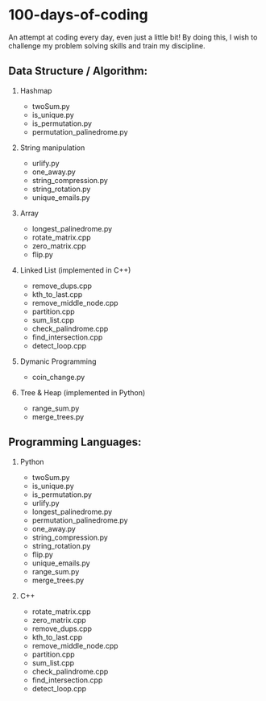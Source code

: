 # 100-days-of-coding
An attempt at coding every day, even just a little bit! By doing this, I wish to challenge my problem solving skills and train my discipline.

## Data Structure / Algorithm:
1. Hashmap
    * twoSum.py
    * is_unique.py
    * is_permutation.py
    * permutation_palinedrome.py
    
2. String manipulation
    * urlify.py
    * one_away.py
    * string_compression.py
    * string_rotation.py
    * unique_emails.py
    
3. Array
    * longest_palinedrome.py
    * rotate_matrix.cpp
    * zero_matrix.cpp
    * flip.py
    
4. Linked List (implemented in C++)
    * remove_dups.cpp
    * kth_to_last.cpp
    * remove_middle_node.cpp
    * partition.cpp
    * sum_list.cpp
    * check_palindrome.cpp
    * find_intersection.cpp
    * detect_loop.cpp

5. Dymanic Programming
    * coin_change.py

5. Tree & Heap (implemented in Python)
    * range_sum.py
    * merge_trees.py
    
## Programming Languages:
1. Python
    * twoSum.py
    * is_unique.py
    * is_permutation.py
    * urlify.py
    * longest_palinedrome.py
    * permutation_palinedrome.py
    * one_away.py
    * string_compression.py
    * string_rotation.py
    * flip.py
    * unique_emails.py
    * range_sum.py
    * merge_trees.py

2. C++
    * rotate_matrix.cpp
    * zero_matrix.cpp
    * remove_dups.cpp
    * kth_to_last.cpp
    * remove_middle_node.cpp
    * partition.cpp
    * sum_list.cpp
    * check_palindrome.cpp
    * find_intersection.cpp
    * detect_loop.cpp

